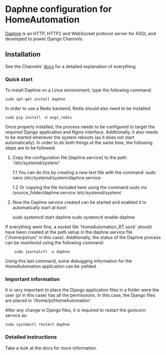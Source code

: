 

# Daphne configuration for HomeAutomation

[Daphne][0] is an HTTP, HTTP2 and WebSocket protocol server for ASGI, and developed to power Django Channels.

## Installation

See the Channels' [docs][1] for a detailed explanation of everything.

### Quick start

To install Daphne on a Linux environment, type the following command:

    sudo apt-get install daphne

In order to use a Redis backend, Redis should also need to be installed:

    sudo pip install -U asgi_redis

Once properly installed, the process needs to be configured to target the required Django application and Nginx interface. Additionally, it also needs to be started whenever the system reboots (as it does not start automatically).
In order to do both things at the same time, the following steps are to be followed:

   1. Copy the configuration file [daphne.service] to the path '/etc/systemd/system/'
   
		1.1 You can do this by creating a new text file with the command:
		sudo nano /etc/systemd/system/daphne.service

		1.2 Or copying the file included here using the command
		sudo mv /source_folder/daphne.service  /etc/systemd/system/	
   		
  	
   2. Now the Daphne service created can be started and enabled it to automatically start at boot
			
		sudo systemctl start daphne 
		sudo systemctl enable daphne

If everything went fine, a socket file 'HomeAutomation_RT.sock' should have been created at the path setup in the daphne.service file ('/home/pi/run/' in this case). Additionally, the status of the Daphne process can be monitored using the following command:
 		
		sudo journalctl -u daphne				
	
Using this last command, some debugging information for the HomeAutomation application can be yielded.
   
### Important information
It is very important to place the Django application files in a folder were the user (pi in this case) has all the permissions. In this case, the Django files are placed in '/home/pi/HomeAutomation'

After any change in Django files, it is required to restart the gunicorn service as:

	sudo systemctl restart daphne

### Detailed instructions

Take a look at the docs for more information.

[0]: https://github.com/django/daphne
[1]: http://channels.readthedocs.io/en/stable/deploying.html